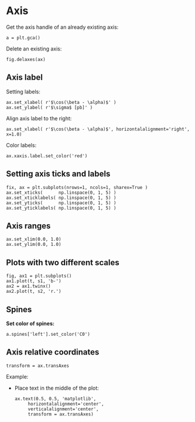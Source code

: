 # Axis

Get the axis handle of an already existing axis:

~~~~
a = plt.gca()
~~~~


Delete an existing axis:

~~~~
fig.delaxes(ax)
~~~~

## Axis label

Setting labels:

~~~~
ax.set_xlabel( r'$\cos(\beta - \alpha)$' )
ax.set_ylabel( r'$\sigma$ [pb]' )
~~~~

Align axis label to the right:

~~~~
ax.set_xlabel( r'$\cos(\beta - \alpha)$', horizontalalignment='right', x=1.0)
~~~~

Color labels:

~~~~
ax.xaxis.label.set_color('red')
~~~~

## Setting axis ticks and labels

~~~~
fix, ax = plt.subplots(nrows=1, ncols=1, sharex=True )
ax.set_xticks(      np.linspace(0, 1, 5) )
ax.set_xticklabels( np.linspace(0, 1, 5) )
ax.set_yticks(      np.linspace(0, 1, 5) )
ax.set_yticklabels( np.linspace(0, 1, 5) )
~~~~

## Axis ranges

~~~~
ax.set_xlim(0.0, 1.0)
ax.set_ylim(0.0, 1.0)
~~~~

## Plots with two different scales

~~~~
fig, ax1 = plt.subplots()
ax1.plot(t, s1, 'b-')
ax2 = ax1.twinx()
ax2.plot(t, s2, 'r.')
~~~~


## Spines

**Set color of spines:**

~~~~
a.spines['left'].set_color('C0')
~~~~



## Axis relative coordinates

~~~~
transform = ax.transAxes
~~~~

Example:

- Place text in the middle of the plot:

    ~~~~
    ax.text(0.5, 0.5, 'matplotlib',
         horizontalalignment='center',
         verticalalignment='center',
         transform = ax.transAxes)
    ~~~~
